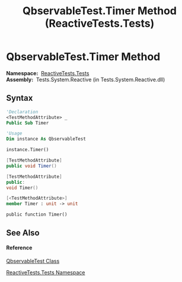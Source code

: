 ﻿---
title: QbservableTest.Timer Method  (ReactiveTests.Tests)
TOCTitle: Timer Method
ms:assetid: M:ReactiveTests.Tests.QbservableTest.Timer
ms:mtpsurl: https://msdn.microsoft.com/en-us/library/reactivetests.tests.qbservabletest.timer(v=VS.103)
ms:contentKeyID: 36620025
ms.date: 06/28/2011
mtps_version: v=VS.103
f1_keywords:
- ReactiveTests.Tests.QbservableTest.Timer
dev_langs:
- CSharp
- JScript
- VB
- FSharp
- c++
---

# QbservableTest.Timer Method

**Namespace:**  [ReactiveTests.Tests](hh289046\(v=vs.103\).md)  
**Assembly:**  Tests.System.Reactive (in Tests.System.Reactive.dll)

## Syntax

``` vb
'Declaration
<TestMethodAttribute> _
Public Sub Timer
```

``` vb
'Usage
Dim instance As QbservableTest

instance.Timer()
```

``` csharp
[TestMethodAttribute]
public void Timer()
```

``` c++
[TestMethodAttribute]
public:
void Timer()
```

``` fsharp
[<TestMethodAttribute>]
member Timer : unit -> unit 
```

``` jscript
public function Timer()
```

## See Also

#### Reference

[QbservableTest Class](hh315250\(v=vs.103\).md)

[ReactiveTests.Tests Namespace](hh289046\(v=vs.103\).md)


